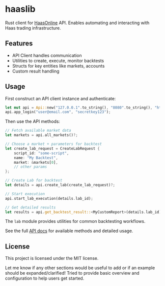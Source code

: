 
# haaslib

Rust client for [HaasOnline](https://www.haasonline.com/) API. Enables automating and interacting with Haas trading infrastructure.

## Features

- API Client handles communication
- Utilities to create, execute, monitor backtests
- Structs for key entities like markets, accounts
- Custom result handling

## Usage

First construct an API client instance and authenticate:

```rust
let mut api = Api::new("127.0.0.1".to_string(), "8080".to_string(), "http".to_string());
api.app_login("user@email.com", "secretkey123");
```

Then use the API methods: 

```rust
// Fetch available market data
let markets = api.all_markets()?;

// Choose a market + parameters for backtest  
let create_lab_request = CreateLabRequest {
    script_id: "some-script",
    name: "My Backtest",
    market: &markets[0],
    // other params    
};

// Create Lab for backtest   
let details = api.create_lab(create_lab_request)?;

// Start execution  
api.start_lab_execution(details.lab_id);   

// Get detailed results
let results = api.get_backtest_result::<MyCustomReport>(details.lab_id);
```

The `lab` module provides utilities for common backtesting workflows.

See the full [API docs](https://docs.rs/haaslib) for available methods and detailed usage.  

## License

This project is licensed under the MIT license.

Let me know if any other sections would be useful to add or if an example should be expanded/clarified! Tried to provide basic overview and configuration to help users get started.

